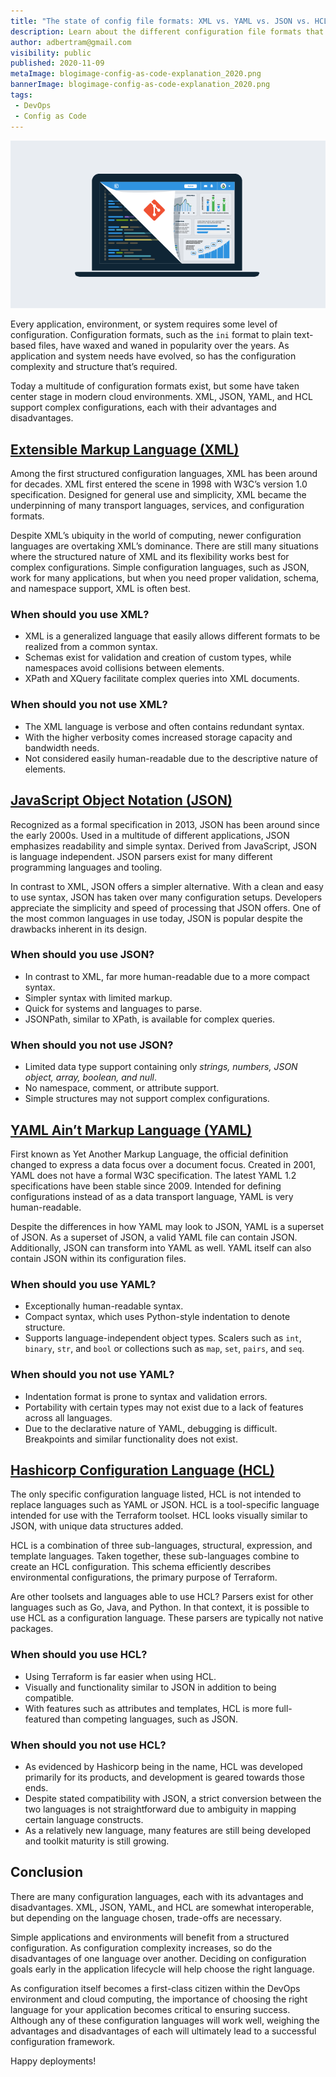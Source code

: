 ```yaml
---
title: "The state of config file formats: XML vs. YAML vs. JSON vs. HCL"
description: Learn about the different configuration file formats that are available and when your should use them.
author: adbertram@gmail.com
visibility: public
published: 2020-11-09
metaImage: blogimage-config-as-code-explanation_2020.png
bannerImage: blogimage-config-as-code-explanation_2020.png
tags:
 - DevOps
 - Config as Code
---
```


![The state of config file formats: XML vs. YAML vs. JSON vs. HCL](blogimage-config-as-code-explanation_2020.png)

Every application, environment, or system requires some level of configuration. Configuration formats, such as the `ini` format to plain text-based files, have waxed and waned in popularity over the years. As application and system needs have evolved, so has the configuration complexity and structure that’s required.

Today a multitude of configuration formats exist, but some have taken center stage in modern cloud environments. XML, JSON, YAML, and HCL support complex configurations, each with their advantages and disadvantages.

## [Extensible Markup Language (XML)](https://www.w3.org/XML/)

Among the first structured configuration languages, XML has been around for decades. XML first entered the scene in 1998 with W3C’s version 1.0 specification. Designed for general use and simplicity, XML became the underpinning of many transport languages, services, and configuration formats.

Despite XML’s ubiquity in the world of computing, newer configuration languages are overtaking XML’s dominance. There are still many situations where the structured nature of XML and its flexibility works best for complex configurations. Simple configuration languages, such as JSON, work for many applications, but when you need proper validation, schema, and namespace support, XML is often best.

### When should you use XML?

- XML is a generalized language that easily allows different formats to be realized from a common syntax.
- Schemas exist for validation and creation of custom types, while namespaces avoid collisions between elements.
- XPath and XQuery facilitate complex queries into XML documents.

### When should you not use XML?

- The XML language is verbose and often contains redundant syntax.
- With the higher verbosity comes increased storage capacity and bandwidth needs.
- Not considered easily human-readable due to the descriptive nature of elements.

## [JavaScript Object Notation (JSON)](https://www.json.org/)

Recognized as a formal specification in 2013, JSON has been around since the early 2000s. Used in a multitude of different applications, JSON emphasizes readability and simple syntax. Derived from JavaScript, JSON is language independent. JSON parsers exist for many different programming languages and tooling.

In contrast to XML, JSON offers a simpler alternative. With a clean and easy to use syntax, JSON has taken over many configuration setups. Developers appreciate the simplicity and speed of processing that JSON offers. One of the most common languages in use today, JSON is popular despite the drawbacks inherent in its design.

### When should you use JSON?

- In contrast to XML, far more human-readable due to a more compact syntax.
- Simpler syntax with limited markup.
- Quick for systems and languages to parse.
- JSONPath, similar to XPath, is available for complex queries.

### When should you not use JSON?

- Limited data type support containing only *strings, numbers, JSON object, array, boolean, and null*.
- No namespace, comment, or attribute support.
- Simple structures may not support complex configurations.

## [YAML Ain’t Markup Language (YAML)](https://yaml.org/)

First known as Yet Another Markup Language, the official definition changed to express a data focus over a document focus. Created in 2001, YAML does not have a formal W3C specification. The latest YAML 1.2 specifications have been stable since 2009. Intended for defining configurations instead of as a data transport language, YAML is very human-readable.

Despite the differences in how YAML may look to JSON, YAML is a superset of JSON. As a superset of JSON, a valid YAML file can contain JSON. Additionally, JSON can transform into YAML as well. YAML itself can also contain JSON within its configuration files.

### When should you use YAML?

- Exceptionally human-readable syntax.
- Compact syntax, which uses Python-style indentation to denote structure.
- Supports language-independent object types. Scalers such as `int`, `binary`, `str`, and `bool` or collections such as `map`, `set`, `pairs`, and `seq`.

### When should you not use YAML?

- Indentation format is prone to syntax and validation errors.
- Portability with certain types may not exist due to a lack of features across all languages.
- Due to the declarative nature of YAML, debugging is difficult. Breakpoints and similar functionality does not exist.

## [Hashicorp Configuration Language (HCL)](https://github.com/hashicorp/hcl2/blob/master/hcl/hclsyntax/spec.md)

The only specific configuration language listed, HCL is not intended to replace languages such as YAML or JSON. HCL is a tool-specific language intended for use with the Terraform toolset. HCL looks visually similar to JSON, with unique data structures added.

HCL is a combination of three sub-languages, structural, expression, and template languages. Taken together, these sub-languages combine to create an HCL configuration. This schema efficiently describes environmental configurations, the primary purpose of Terraform.

Are other toolsets and languages able to use HCL? Parsers exist for other languages such as Go, Java, and Python. In that context, it is possible to use HCL as a configuration language. These parsers are typically not native packages.

### When should you use HCL?

- Using Terraform is far easier when using HCL.
- Visually and functionality similar to JSON in addition to being compatible.
- With features such as attributes and templates, HCL is more full-featured than competing languages, such as JSON.

### When should you not use HCL?

- As evidenced by Hashicorp being in the name, HCL was developed primarily for its products, and development is geared towards those ends.
- Despite stated compatibility with JSON, a strict conversion between the two languages is not straightforward due to ambiguity in mapping certain language constructs.
- As a relatively new language, many features are still being developed and toolkit maturity is still growing.

## Conclusion

There are many configuration languages, each with its advantages and disadvantages. XML, JSON, YAML, and HCL are somewhat interoperable, but depending on the language chosen, trade-offs are necessary.

Simple applications and environments will benefit from a structured configuration. As configuration complexity increases, so do the disadvantages of one language over another. Deciding on configuration goals early in the application lifecycle will help choose the right language.

As configuration itself becomes a first-class citizen within the DevOps environment and cloud computing, the importance of choosing the right language for your application becomes critical to ensuring success. Although any of these configuration languages will work well, weighing the advantages and disadvantages of each will ultimately lead to a successful configuration framework.

Happy deployments!
